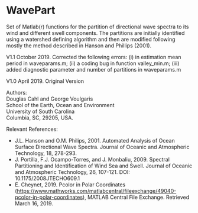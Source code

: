 # WavePart

Set of Matlab(r) functions for the partition of directional wave spectra to its wind and different swell components. The partitions are initially identified using a watershed defining algorithm  and then are modified following mostly the method described in Hanson and Phillips (2001).

V1.1 October 2019. Corrected the following  errors: (i) in estimation mean period in waveparams.m; (ii) a coding bug in function   valley_min.m; (iii) added diagnostic parameter and number of partitions in waveparams.m

V1.0 April 2019. Original Version

Authors:  
  Douglas Cahl and George Voulgaris  
  School of the Earth, Ocean and Environment  
  University of South Carolina  
  Columbia, SC, 29205, USA.  

Relevant References:  
   -  J.L. Hanson and O.M. Philips, 2001. Automated Analysis of Ocean Surface Directional  Wave Spectra. Journal of Oceanic and Atmospheric Technology, 18, 278-293.   
   -  J. Portilla, F.J. Ocampo-Torres, and J. Monbaliu, 2009. Spectral Partitioning and Identification of Wind Sea and Swell.  Journal of Oceanic and Atmospheric Technology, 26, 107-121. DOI: 10.1175/2008JTECHO609.1   
   -  E. Cheynet, 2019. Pcolor in Polar Coordinates (https://www.mathworks.com/matlabcentral/fileexchange/49040-pcolor-in-polar-coordinates), MATLAB Central File Exchange. Retrieved March 16, 2019.  
